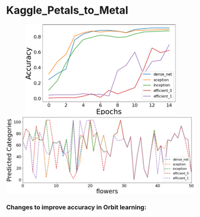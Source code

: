 # Kaggle_Petals_to_Metal

<p align="center">
<img src="https://github.com/maneesh51/Kaggle_Petals_to_Metal/blob/main/Fig1.png" width="405">
<img src="https://github.com/maneesh51/Kaggle_Petals_to_Metal/blob/main/Fig2.png"width="595">
</p>

### Changes to improve accuracy in Orbit learning:
